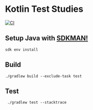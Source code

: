 # Kotlin Test Studies

[![CI](https://github.com/brunohenriquepj/kotlin-unit-test/actions/workflows/ci-action.yml/badge.svg)](https://github.com/brunohenriquepj/kotlin-unit-test/actions/workflows/ci-action.yml)

## Setup Java with [SDKMAN!](https://github.com/sdkman/sdkman-cli)

    sdk env install

## Build

    ./gradlew build --exclude-task test 

## Test

     ./gradlew test --stacktrace
